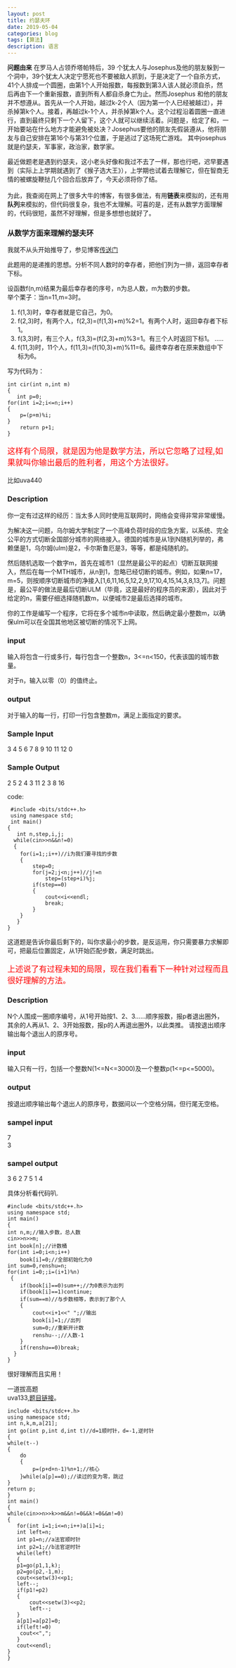 ```yaml
---
layout: post
title: 约瑟夫环
date: 2019-05-04
categories: blog
tags: [算法]
description: 语言
---
```

**问题由来**
在罗马人占领乔塔帕特后，39 个犹太人与Josephus及他的朋友躲到一个洞中，39个犹太人决定宁愿死也不要被敌人抓到，于是决定了一个自杀方式，41个人排成一个圆圈，由第1个人开始报数，每报数到第3人该人就必须自杀，然后再由下一个重新报数，直到所有人都自杀身亡为止。然而Josephus 和他的朋友并不想遵从。首先从一个人开始，越过k-2个人（因为第一个人已经被越过），并杀掉第k个人。接着，再越过k-1个人，并杀掉第k个人。这个过程沿着圆圈一直进行，直到最终只剩下一个人留下，这个人就可以继续活着。问题是，给定了和，一开始要站在什么地方才能避免被处决？Josephus要他的朋友先假装遵从，他将朋友与自己安排在第16个与第31个位置，于是逃过了这场死亡游戏。
  其中josephus就是约瑟夫，军事家，政治家，数学家。

最近做题老是遇到约瑟夫，这小老头好像和我过不去了一样，那也行吧，迟早要遇到（实际上上学期就遇到了《猴子选大王》），上学期也试着去理解它，但在智商无情的被螺旋鞭挞几个回合后放弃了，今天必须将你了结。<br/>
<br/>
为此，我查阅在网上了很多大牛的博客，有很多做法，有用**链表**来模拟的，还有用**队列**来模拟的，但代码很复杂，我也不太理解。可喜的是，还有从数学方面理解的，代码很短，虽然不好理解，但是多想想也就好了。

### 从数学方面来理解约瑟夫环

我就不从头开始推导了，参见博客[传送门](https://blog.csdn.net/u011500062/article/details/72855826)<br/>

此题用的是递推的思想。分析不同人数时的幸存者，把他们列为一排，返回幸存者下标。

设函数f(n,m)结果为最后幸存者的序号，n为总人数，m为数的步数。<br/>
举个栗子：当n=11,m=3时。<br/>
1. f(1,3)时，幸存者就是它自己，为0。
2. f(2,3)时，有两个人，f(2,3)=(f(1,3)+m)%2=1。有两个人时，返回幸存者下标1。
3. f(3,3)时，有三个人，f(3,3)=(f(2,3)+m)%3=1。有三个人时返回下标1。
   .....
11. f(11,3)时，11个人，f(11,3)=(f(10,3)+m)%11=6。最终幸存者在原来数组中下标为6。

写为代码为：

    int cir(int n,int m)
    {
       int p=0;
    for(int i=2;i<=n;i++)
    {
        p=(p+m)%i;
    }
        return p+1;
    }

<p style="color: red;font-size: 18px;">这样有个局限，就是因为他是数学方法，所以它忽略了过程,如果就叫你输出最后的胜利者，用这个方法很好。</p>



比如uva440<br/>

### Description
你一定有过这样的经历：当太多人同时使用互联网时，网络会变得非常非常缓慢。

为解决这一问题，乌尔姆大学制定了一个高峰负荷时段的应急方案，以系统、完全公平的方式切断全国部分城市的网络接入。德国的城市是从1到N随机列举的，弗赖堡是1，乌尔姆(ulm)是2，卡尔斯鲁厄是3，等等，都是纯随机的。

然后随机选取一个数字m，首先在城市1（显然是最公平的起点）切断互联网接入，然后在每一个MTH城市，从n到1，忽略已经切断的城市。例如，如果n=17，m=5，则按顺序切断城市的净接入[1,6,11,16,5,12,2,9,17,10,4,15,14,3,8,13,7]。问题是，最公平的做法是最后切断ULM（毕竟，这是最好的程序员的来源），因此对于给定的n，需要仔细选择随机数m，以便城市2是最后选择的城市。



你的工作是编写一个程序，它将在多个城市n中读取，然后确定最小整数m，以确保ulm可以在全国其他地区被切断的情况下上网。

### input

输入将包含一行或多行，每行包含一个整数n，3<=n<150，代表该国的城市数量。

对于n，输入以零（0）的值终止。

### output

对于输入的每一行，打印一行包含整数m，满足上面指定的要求。

### Sample Input
3
4
5
6
7
8
9
10
11
12
0

### Sample Output

2
5
2
4
3
11
2
3
8
16

code:

     #include <bits/stdc++.h>
     using namespace std;
     int main()
    {
       int n,step,i,j;
      while(cin>>n&&n!=0)
      {
        for(i=1;;i++)//i为我们要寻找的步数
        {
            step=0;
            for(j=2;j<n;j++)//j!=n
                step=(step+i)%j;
            if(step==0)
            {
                cout<<i<<endl;
                break;
            }
        }
       }
    }

  这道题是告诉你最后剩下的，叫你求最小的步数，是反运用，你只需要暴力求解即可，把最后位置固定，从1开始匹配步数，满足时跳出。<br/>

<p style="color: red;font-size: 18px;">上述说了有过程未知的局限，现在我们看看下一种针对过程而且很好理解的方法。</p>

### Description
 N个人围成一圈顺序编号，从1号开始按1、2、3......顺序报数，报p者退出圈外，其余的人再从1、2、3开始报数，报p的人再退出圈外，以此类推。 请按退出顺序输出每个退出人的原序号。

### input
输入只有一行，包括一个整数N(1<=N<=3000)及一个整数p(1<=p<=5000)。

### output

按退出顺序输出每个退出人的原序号，数据间以一个空格分隔，但行尾无空格。

### sampel input
7<br/>
3

### sampel output

3 6 2 7 5 1 4<br/>

具体分析看代码叭.

    #include <bits/stdc++.h>
    using namespace std;
    int main()
    {
    int n,m;//输入步数，总人数
    cin>>n>>m;
    int book[n];//计数桶
    for(int i=0;i<n;i++)
        book[i]=0;//全部初始化为0
    int sum=0,renshu=n;
    for(int i=0;;i=(i+1)%n)
     {
        if(book[i]==0)sum++;//为0表示为出列
        if(book[i]==1)continue;
        if(sum==m)//与步数相等，表示到了那个人
        {
            cout<<i+1<<" ";//输出
            book[i]=1;//出列
            sum=0;//重新开计数
            renshu--;//人数-1
        }
        if(renshu==0)break;
      }
    }

很好理解而且实用！<br/>

一道拔高题<br/>
uva133,[题目链接](https://vjudge.net/problem/UVA-133)。<br/>

    include <bits/stdc++.h>
    using namespace std;
    int n,k,m,a[21];
    int go(int p,int d,int t)//d=1顺时针，d=-1,逆时针
    {
    while(t--)
    {
        do
        {
            p=(p+d+n-1)%n+1;//核心
        }while(a[p]==0);//读过的变为零，跳过
    }
    return p;
    }
    int main()
    {
    while(cin>>n>>k>>m&&n!=0&&k!=0&&m!=0)
    {
       for(int i=1;i<=n;i++)a[i]=i;
       int left=n;
       int p1=n;//a法官顺时针
       int p2=1;//b法官逆时针
       while(left)
       {
       p1=go(p1,1,k);
       p2=go(p2,-1,m);
       cout<<setw(3)<<p1;
       left--;
       if(p1!=p2)
       {
           cout<<setw(3)<<p2;
           left--;
       }
       a[p1]=a[p2]=0;
       if(left!=0)
        cout<<",";
       }
       cout<<endl;
    }
    }